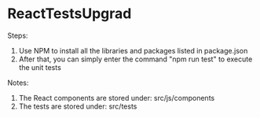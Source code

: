 # ReactTestsUpgrad

Steps:
1. Use NPM to install all the libraries and packages listed in package.json
2. After that, you can simply enter the command "npm run test" to execute the unit tests

Notes:
1. The React components are stored under: src/js/components
1. The tests are stored under: src/tests
